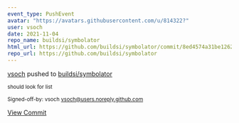 ```yaml
---
event_type: PushEvent
avatar: "https://avatars.githubusercontent.com/u/814322?"
user: vsoch
date: 2021-11-04
repo_name: buildsi/symbolator
html_url: https://github.com/buildsi/symbolator/commit/8ed4574a31be1262e15c8fcd8d297302e757e821
repo_url: https://github.com/buildsi/symbolator
---
```


<a href='https://github.com/vsoch' target='_blank'>vsoch</a> pushed to <a href='https://github.com/buildsi/symbolator' target='_blank'>buildsi/symbolator</a>

<small>should look for list

Signed-off-by: vsoch <vsoch@users.noreply.github.com></small>

<a href='https://github.com/buildsi/symbolator/commit/8ed4574a31be1262e15c8fcd8d297302e757e821' target='_blank'>View Commit</a>